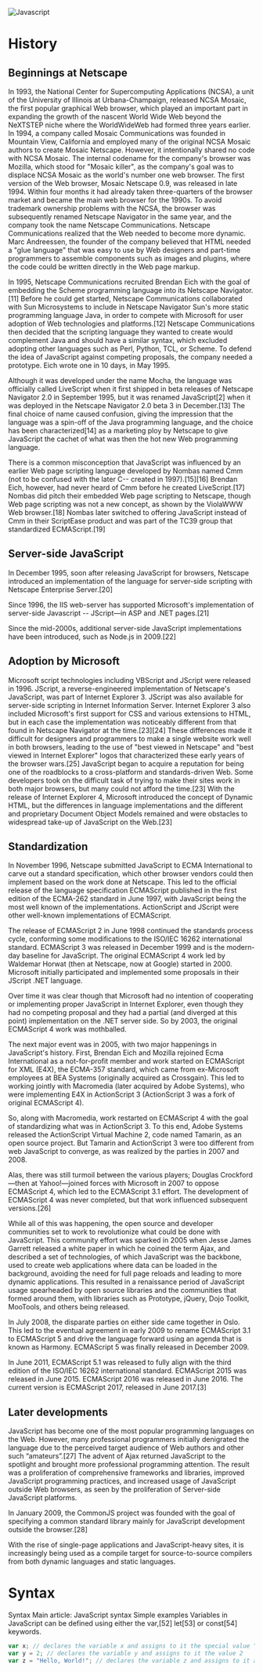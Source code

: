 ![Javascript](javascript.png)

# History

## Beginnings at Netscape
In 1993, the National Center for Supercomputing Applications (NCSA), a unit of the University of Illinois at Urbana-Champaign, released NCSA Mosaic, the first popular graphical Web browser, which played an important part in expanding the growth of the nascent World Wide Web beyond the NeXTSTEP niche where the WorldWideWeb had formed three years earlier. In 1994, a company called Mosaic Communications was founded in Mountain View, California and employed many of the original NCSA Mosaic authors to create Mosaic Netscape. However, it intentionally shared no code with NCSA Mosaic. The internal codename for the company's browser was Mozilla, which stood for "Mosaic killer", as the company's goal was to displace NCSA Mosaic as the world's number one web browser. The first version of the Web browser, Mosaic Netscape 0.9, was released in late 1994. Within four months it had already taken three-quarters of the browser market and became the main web browser for the 1990s. To avoid trademark ownership problems with the NCSA, the browser was subsequently renamed Netscape Navigator in the same year, and the company took the name Netscape Communications. Netscape Communications realized that the Web needed to become more dynamic. Marc Andreessen, the founder of the company believed that HTML needed a "glue language" that was easy to use by Web designers and part-time programmers to assemble components such as images and plugins, where the code could be written directly in the Web page markup.

In 1995, Netscape Communications recruited Brendan Eich with the goal of embedding the Scheme programming language into its Netscape Navigator.[11] Before he could get started, Netscape Communications collaborated with Sun Microsystems to include in Netscape Navigator Sun's more static programming language Java, in order to compete with Microsoft for user adoption of Web technologies and platforms.[12] Netscape Communications then decided that the scripting language they wanted to create would complement Java and should have a similar syntax, which excluded adopting other languages such as Perl, Python, TCL, or Scheme. To defend the idea of JavaScript against competing proposals, the company needed a prototype. Eich wrote one in 10 days, in May 1995.

Although it was developed under the name Mocha, the language was officially called LiveScript when it first shipped in beta releases of Netscape Navigator 2.0 in September 1995, but it was renamed JavaScript[2] when it was deployed in the Netscape Navigator 2.0 beta 3 in December.[13] The final choice of name caused confusion, giving the impression that the language was a spin-off of the Java programming language, and the choice has been characterized[14] as a marketing ploy by Netscape to give JavaScript the cachet of what was then the hot new Web programming language.

There is a common misconception that JavaScript was influenced by an earlier Web page scripting language developed by Nombas named Cmm (not to be confused with the later C-- created in 1997).[15][16] Brendan Eich, however, had never heard of Cmm before he created LiveScript.[17] Nombas did pitch their embedded Web page scripting to Netscape, though Web page scripting was not a new concept, as shown by the ViolaWWW Web browser.[18] Nombas later switched to offering JavaScript instead of Cmm in their ScriptEase product and was part of the TC39 group that standardized ECMAScript.[19]

## Server-side JavaScript

In December 1995, soon after releasing JavaScript for browsers, Netscape introduced an implementation of the language for server-side scripting with Netscape Enterprise Server.[20]

Since 1996, the IIS web-server has supported Microsoft's implementation of server-side Javascript -- JScript—in ASP and .NET pages.[21]

Since the mid-2000s, additional server-side JavaScript implementations have been introduced, such as Node.js in 2009.[22]

## Adoption by Microsoft

Microsoft script technologies including VBScript and JScript were released in 1996. JScript, a reverse-engineered implementation of Netscape's JavaScript, was part of Internet Explorer 3. JScript was also available for server-side scripting in Internet Information Server. Internet Explorer 3 also included Microsoft's first support for CSS and various extensions to HTML, but in each case the implementation was noticeably different from that found in Netscape Navigator at the time.[23][24] These differences made it difficult for designers and programmers to make a single website work well in both browsers, leading to the use of "best viewed in Netscape" and "best viewed in Internet Explorer" logos that characterized these early years of the browser wars.[25] JavaScript began to acquire a reputation for being one of the roadblocks to a cross-platform and standards-driven Web. Some developers took on the difficult task of trying to make their sites work in both major browsers, but many could not afford the time.[23] With the release of Internet Explorer 4, Microsoft introduced the concept of Dynamic HTML, but the differences in language implementations and the different and proprietary Document Object Models remained and were obstacles to widespread take-up of JavaScript on the Web.[23]

## Standardization

In November 1996, Netscape submitted JavaScript to ECMA International to carve out a standard specification, which other browser vendors could then implement based on the work done at Netscape. This led to the official release of the language specification ECMAScript published in the first edition of the ECMA-262 standard in June 1997, with JavaScript being the most well known of the implementations. ActionScript and JScript were other well-known implementations of ECMAScript.

The release of ECMAScript 2 in June 1998 continued the standards process cycle, conforming some modifications to the ISO/IEC 16262 international standard. ECMAScript 3 was released in December 1999 and is the modern-day baseline for JavaScript. The original ECMAScript 4 work led by Waldemar Horwat (then at Netscape, now at Google) started in 2000. Microsoft initially participated and implemented some proposals in their JScript .NET language.

Over time it was clear though that Microsoft had no intention of cooperating or implementing proper JavaScript in Internet Explorer, even though they had no competing proposal and they had a partial (and diverged at this point) implementation on the .NET server side. So by 2003, the original ECMAScript 4 work was mothballed.

The next major event was in 2005, with two major happenings in JavaScript's history. First, Brendan Eich and Mozilla rejoined Ecma International as a not-for-profit member and work started on ECMAScript for XML (E4X), the ECMA-357 standard, which came from ex-Microsoft employees at BEA Systems (originally acquired as Crossgain). This led to working jointly with Macromedia (later acquired by Adobe Systems), who were implementing E4X in ActionScript 3 (ActionScript 3 was a fork of original ECMAScript 4).

So, along with Macromedia, work restarted on ECMAScript 4 with the goal of standardizing what was in ActionScript 3. To this end, Adobe Systems released the ActionScript Virtual Machine 2, code named Tamarin, as an open source project. But Tamarin and ActionScript 3 were too different from web JavaScript to converge, as was realized by the parties in 2007 and 2008.

Alas, there was still turmoil between the various players; Douglas Crockford—then at Yahoo!—joined forces with Microsoft in 2007 to oppose ECMAScript 4, which led to the ECMAScript 3.1 effort. The development of ECMAScript 4 was never completed, but that work influenced subsequent versions.[26]

While all of this was happening, the open source and developer communities set to work to revolutionize what could be done with JavaScript. This community effort was sparked in 2005 when Jesse James Garrett released a white paper in which he coined the term Ajax, and described a set of technologies, of which JavaScript was the backbone, used to create web applications where data can be loaded in the background, avoiding the need for full page reloads and leading to more dynamic applications. This resulted in a renaissance period of JavaScript usage spearheaded by open source libraries and the communities that formed around them, with libraries such as Prototype, jQuery, Dojo Toolkit, MooTools, and others being released.

In July 2008, the disparate parties on either side came together in Oslo. This led to the eventual agreement in early 2009 to rename ECMAScript 3.1 to ECMAScript 5 and drive the language forward using an agenda that is known as Harmony. ECMAScript 5 was finally released in December 2009.

In June 2011, ECMAScript 5.1 was released to fully align with the third edition of the ISO/IEC 16262 international standard. ECMAScript 2015 was released in June 2015. ECMAScript 2016 was released in June 2016. The current version is ECMAScript 2017, released in June 2017.[3]

## Later developments

JavaScript has become one of the most popular programming languages on the Web. However, many professional programmers initially denigrated the language due to the perceived target audience of Web authors and other such “amateurs”.[27] The advent of Ajax returned JavaScript to the spotlight and brought more professional programming attention. The result was a proliferation of comprehensive frameworks and libraries, improved JavaScript programming practices, and increased usage of JavaScript outside Web browsers, as seen by the proliferation of Server-side JavaScript platforms.

In January 2009, the CommonJS project was founded with the goal of specifying a common standard library mainly for JavaScript development outside the browser.[28]

With the rise of single-page applications and JavaScript-heavy sites, it is increasingly being used as a compile target for source-to-source compilers from both dynamic languages and static languages.

# Syntax

Syntax
Main article: JavaScript syntax
Simple examples
Variables in JavaScript can be defined using either the var,[52] let[53] or const[54] keywords.

```js
var x; // declares the variable x and assigns to it the special value "undefined" (not to be confused with an undefined value)
var y = 2; // declares the variable y and assigns to it the value 2
var z = "Hello, World!"; // declares the variable z and assigns to it a string containing "Hello, World!"
```
